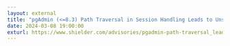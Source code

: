 ```yaml
---
layout: external
title: "pgAdmin (<=8.3) Path Traversal in Session Handling Leads to Unsafe Deserialization and Remote Code Execution (RCE)"
date: 2024-03-08 19:00:00
exturl: https://www.shielder.com/advisories/pgadmin-path-traversal_leads_to_unsafe_deserialization_and_rce/
---
```



